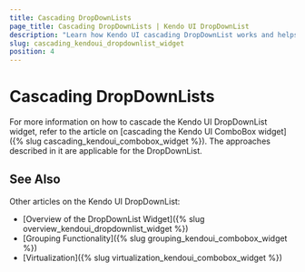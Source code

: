 ```yaml
---
title: Cascading DropDownLists
page_title: Cascading DropDownLists | Kendo UI DropDownList
description: "Learn how Kendo UI cascading DropDownList works and helps you handle the most common scenarios with illustrative examples and FAQ."
slug: cascading_kendoui_dropdownlist_widget
position: 4
---
```


# Cascading DropDownLists

For more information on how to cascade the Kendo UI DropDownList widget, refer to the article on [cascading the Kendo UI ComboBox widget]({% slug cascading_kendoui_combobox_widget %}). The approaches described in it are applicable for the DropDownList. 

## See Also

Other articles on the Kendo UI DropDownList:

* [Overview of the DropDownList Widget]({% slug overview_kendoui_dropdownlist_widget %})
* [Grouping Functionality]({% slug grouping_kendoui_combobox_widget %})
* [Virtualization]({% slug virtualization_kendoui_combobox_widget %})

